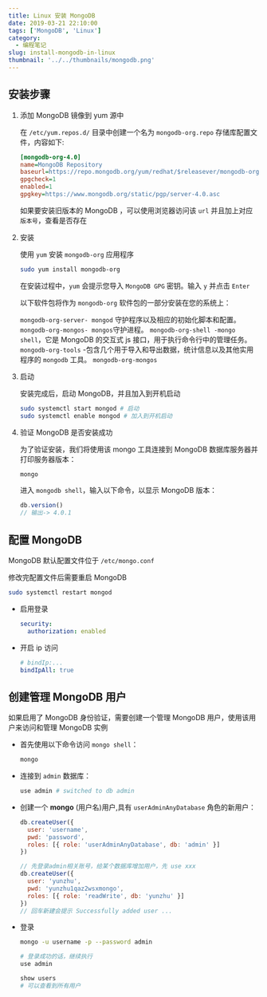 ```yaml
---
title: Linux 安装 MongoDB
date: 2019-03-21 22:10:00
tags: ['MongoDB', 'Linux']
category:
  - 编程笔记
slug: install-mongodb-in-linux
thumbnail: '../../thumbnails/mongodb.png'
---
```


## 安装步骤

1. 添加 MongoDB 镜像到 yum 源中

   在 `/etc/yum.repos.d/` 目录中创建一个名为 `mongodb-org.repo` 存储库配置文件，内容如下:

   ```ini
   [mongodb-org-4.0]
   name=MongoDB Repository
   baseurl=https://repo.mongodb.org/yum/redhat/$releasever/mongodb-org/4.0/x86_64/
   gpgcheck=1
   enabled=1
   gpgkey=https://www.mongodb.org/static/pgp/server-4.0.asc
   ```

   如果要安装旧版本的 MongoDB ，可以使用浏览器访问该 `url` 并且加上对应 `版本号`，查看是否存在

2. 安装

   使用 `yum` 安装 `mongodb-org` 应用程序

   ```bash
   sudo yum install mongodb-org
   ```

   在安装过程中，`yum` 会提示您导入 `MongoDB GPG` 密钥。输入 `y` 并点击 `Enter`

   以下软件包将作为 `mongodb-org` 软件包的一部分安装在您的系统上：

   `mongodb-org-server- mongod` 守护程序以及相应的初始化脚本和配置。
   `mongodb-org-mongos- mongos`守护进程。
   `mongodb-org-shell -mongo shell`，它是 MongoDB 的交互式 js 接口，用于执行命令行中的管理任务。
   `mongodb-org-tools` -包含几个用于导入和导出数据，统计信息以及其他实用程序的 `mongodb` 工具。
   `mongodb-org-mongos`

3. 启动

   安装完成后，启动 MongoDB，并且加入到开机启动

   ```bash
   sudo systemctl start mongod # 启动
   sudo systemctl enable mongod # 加入到开机启动
   ```

4. 验证 MongoDB 是否安装成功

   为了验证安装，我们将使用该 mongo 工具连接到 MongoDB 数据库服务器并打印服务器版本：

   ```bash
   mongo
   ```

   进入 `mongodb shell`，输入以下命令，以显示 MongoDB 版本：

   ```js
   db.version()
   // 输出-> 4.0.1
   ```

## 配置 MongoDB

MongoDB 默认配置文件位于 `/etc/mongo.conf`

修改完配置文件后需要重启 MongoDB

```bash
sudo systemctl restart mongod
```

- 启用登录

  ```yaml
  security:
    authorization: enabled
  ```

- 开启 ip 访问

  ```yaml
  # bindIp:...
  bindIpAll: true
  ```

## 创建管理 MongoDB 用户

如果启用了 MongoDB 身份验证，需要创建一个管理 MongoDB 用户，使用该用户来访问和管理 MongoDB 实例

- 首先使用以下命令访问 `mongo shell`：

  ```bash
  mongo
  ```

- 连接到 `admin` 数据库：

  ```bash
  use admin # switched to db admin
  ```

- 创建一个 **mongo** (用户名)用户,具有 `userAdminAnyDatabase` 角色的新用户：

  ```js
  db.createUser({
    user: 'username',
    pwd: 'password',
    roles: [{ role: 'userAdminAnyDatabase', db: 'admin' }]
  })

  // 先登录admin相关账号，给某个数据库增加用户，先 use xxx
  db.createUser({
    user: 'yunzhu',
    pwd: 'yunzhu1qaz2wsxmongo',
    roles: [{ role: 'readWrite', db: 'yunzhu' }]
  })
  // 回车新建会提示 Successfully added user ...
  ```

- 登录

  ```bash
  mongo -u username -p --password admin

  # 登录成功的话，继续执行
  use admin

  show users
  # 可以查看到所有用户
  ```
